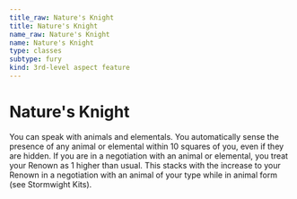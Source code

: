 ```yaml
---
title_raw: Nature's Knight
title: Nature's Knight
name_raw: Nature's Knight
name: Nature's Knight
type: classes
subtype: fury
kind: 3rd-level aspect feature
---
```


# Nature's Knight

You can speak with animals and elementals. You automatically sense the presence of any animal or elemental within 10 squares of you, even if they are hidden. If you are in a negotiation with an animal or elemental, you treat your Renown as 1 higher than usual. This stacks with the increase to your Renown in a negotiation with an animal of your type while in animal form (see Stormwight Kits).
